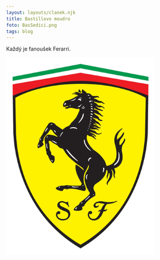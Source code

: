 ```yaml
---
layout: layouts/clanek.njk
title: Bastillovo moudro
foto: BasSedici.png
tags: blog
---
```



Každý je fanoušek Ferarri.


<img class="ferrari" title="FERRARI" alt="Alt text" src="/images/ferrari2.png">